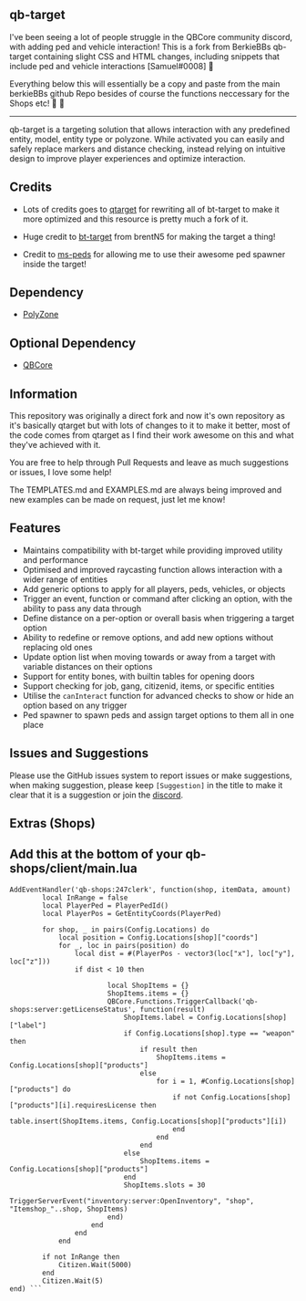 ## qb-target


I've been seeing a lot of people struggle in the QBCore community discord, with adding ped and vehicle interaction!
This is a fork from BerkieBBs qb-target containing slight CSS and HTML changes, including snippets that include ped and vehicle interactions [Samuel#0008] 👋 

Everything below this will essentially be a copy and paste from the main berkieBBs github Repo besides of course the functions neccessary for the Shops etc! 👋 👋 

---

qb-target is a targeting solution that allows interaction with any predefined entity, model, entity type or polyzone. While activated you can easily and safely replace markers and distance checking, instead relying on intuitive design to improve player experiences and optimize interaction.

## Credits

* Lots of credits goes to [qtarget](https://github.com/overextended/qtarget) for rewriting all of bt-target to make it more optimized and this resource is pretty much a fork of it.

* Huge credit to [bt-target](https://github.com/brentN5/bt-target) from brentN5 for making the target a thing!

* Credit to [ms-peds](https://github.com/MiddleSkillz/ms-peds) for allowing me to use their awesome ped spawner inside the target!

## Dependency

* [PolyZone](https://github.com/mkafrin/PolyZone)

## Optional Dependency

* [QBCore](https://github.com/qbcore-framework/qb-core)

## Information

This repository was originally a direct fork and now it's own repository as it's basically qtarget but with lots of changes to it to make it better, most of the code comes from qtarget as I find their work awesome on this and what they've achieved with it.

You are free to help through Pull Requests and leave as much suggestions or issues, I love some help!

The TEMPLATES.md and EXAMPLES.md are always being improved and new examples can be made on request, just let me know!

## Features 
- Maintains compatibility with bt-target while providing improved utility and performance
- Optimised and improved raycasting function allows interaction with a wider range of entities
- Add generic options to apply for all players, peds, vehicles, or objects
- Trigger an event, function or command after clicking an option, with the ability to pass any data through
- Define distance on a per-option or overall basis when triggering a target option
- Ability to redefine or remove options, and add new options without replacing old ones
- Update option list when moving towards or away from a target with variable distances on their options
- Support for entity bones, with builtin tables for opening doors
- Support checking for job, gang, citizenid, items, or specific entities
- Utilise the `canInteract` function for advanced checks to show or hide an option based on any trigger
- Ped spawner to spawn peds and assign target options to them all in one place

## Issues and Suggestions
Please use the GitHub issues system to report issues or make suggestions, when making suggestion, please keep `[Suggestion]` in the title to make it clear that it is a suggestion or join the [discord](https://discord.gg/qbcore).

## Extras (Shops)

Add this at the bottom of your qb-shops/client/main.lua
--

```RegisterNetEvent('qb-shops:247clerk')
AddEventHandler('qb-shops:247clerk', function(shop, itemData, amount)
        local InRange = false
        local PlayerPed = PlayerPedId()
        local PlayerPos = GetEntityCoords(PlayerPed)

        for shop, _ in pairs(Config.Locations) do
            local position = Config.Locations[shop]["coords"]
            for _, loc in pairs(position) do
                local dist = #(PlayerPos - vector3(loc["x"], loc["y"], loc["z"]))
                if dist < 10 then

                        local ShopItems = {}
                        ShopItems.items = {}
                        QBCore.Functions.TriggerCallback('qb-shops:server:getLicenseStatus', function(result)
                            ShopItems.label = Config.Locations[shop]["label"]
                            if Config.Locations[shop].type == "weapon" then
                                if result then
                                    ShopItems.items = Config.Locations[shop]["products"]
                                else
                                    for i = 1, #Config.Locations[shop]["products"] do
                                        if not Config.Locations[shop]["products"][i].requiresLicense then
                                            table.insert(ShopItems.items, Config.Locations[shop]["products"][i])
                                        end
                                    end
                                end
                            else
                                ShopItems.items = Config.Locations[shop]["products"]
                            end
                            ShopItems.slots = 30
                            TriggerServerEvent("inventory:server:OpenInventory", "shop", "Itemshop_"..shop, ShopItems)
                        end)
                    end
                end
            end

        if not InRange then
            Citizen.Wait(5000)
        end
        Citizen.Wait(5)
end) ```
